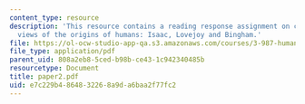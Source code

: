 ```yaml
---
content_type: resource
description: 'This resource contains a reading response assignment on contrasting
  views of the origins of humans: Isaac, Lovejoy and Bingham.'
file: https://ol-ocw-studio-app-qa.s3.amazonaws.com/courses/3-987-human-origins-and-evolution-spring-2006/e7c229b4864832268a9da6baa2f77fc2_paper2.pdf
file_type: application/pdf
parent_uid: 808a2eb8-5ced-b98b-ce43-1c942340485b
resourcetype: Document
title: paper2.pdf
uid: e7c229b4-8648-3226-8a9d-a6baa2f77fc2
---
```

